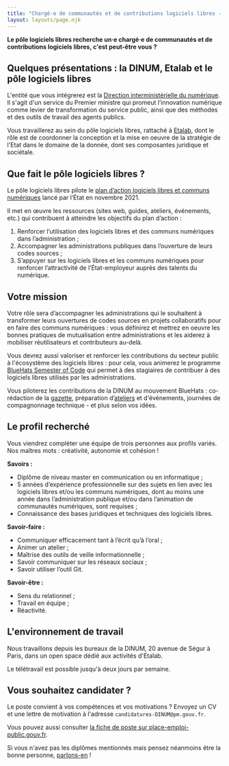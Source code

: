 ```yaml
---
title: "Chargé·e de communautés et de contributions logiciels libres - CDD 3 ans renouvelable H/F"
layout: layouts/page.njk
---
```


**Le pôle logiciels libres recherche un·e chargé·e de communautés et de contributions logiciels libres, c'est peut-être vous ?**

## Quelques présentations : la DINUM, Etalab et le pôle logiciels libres

L'entité que vous intégrerez est la [Direction interministérielle du numérique](https://www.numerique.gouv.fr/dinum/).  Il s'agit d'un service du Premier ministre qui promeut l’innovation numérique comme levier de transformation du service public, ainsi que des méthodes et des outils de travail des agents publics.

Vous travaillerez au sein du pôle logiciels libres, rattaché à [Etalab](https://www.etalab.gouv.fr/), dont le rôle est de coordonner la conception et la mise en oeuvre de la stratégie de l'Etat dans le domaine de la donnée, dont ses composantes juridique et sociétale.

## Que fait le pôle logiciels libres ?

Le pôle logiciels libres pilote le [plan d’action logiciels libres et communs numériques](/plan-action-logiciels-libres-et-communs-numeriques/) lancé par l’État en novembre 2021.

Il met en œuvre les ressources (sites web, guides, ateliers, événements, etc.) qui contribuent à atteindre les objectifs du plan d’action :

1. Renforcer l’utilisation des logiciels libres et des communs numériques dans l’administration ;
2. Accompagner les administrations publiques dans l’ouverture de leurs codes sources ;
3. S’appuyer sur les logiciels libres et les communs numériques pour renforcer l’attractivité de l’État-employeur auprès des talents du numérique.

## Votre mission

Votre rôle sera d’accompagner les administrations qui le souhaitent à transformer leurs ouvertures de codes sources en projets collaboratifs pour en faire des communs numériques : vous définirez et mettrez en oeuvre les bonnes pratiques de mutualisation entre administrations et les aiderez à mobiliser réutilisateurs et contributeurs au-delà.

Vous devrez aussi valoriser et renforcer les contributions du secteur public à l'écosystème des logiciels libres : pour cela, vous animerez le programme [BlueHats Semester of Code](/bluehats/bluehats-semester-of-code/) qui permet à des stagiaires de contribuer à des logiciels libres utilisés par les administrations.

Vous piloterez les contributions de la DINUM au mouvement BlueHats : co-rédaction de la [gazette](/gazette/), préparation d’[ateliers](/ateliers/) et d'événements, journées de compagnonnage technique - et plus selon vos idées.

## Le profil recherché

Vous viendrez compléter une équipe de trois personnes aux profils variés.  Nos maîtres mots : créativité, autonomie et cohésion !

**Savoirs :**

- Diplôme de niveau master en communication ou en informatique ;
- 5 années d’expérience professionnelle sur des sujets en lien avec les logiciels libres et/ou les communs numériques, dont au moins une année dans l’administration publique et/ou dans l’animation de communautés numériques, sont requises ;
- Connaissance des bases juridiques et techniques des logiciels libres.

**Savoir-faire :**

-  Communiquer efficacement tant à l’écrit qu’à l’oral ;
-  Animer un atelier ;
-  Maîtrise des outils de veille informationnelle ;
-  Savoir communiquer sur les réseaux sociaux ;
-  Savoir utiliser l’outil Git.

**Savoir-être :**

- Sens du relationnel ;
- Travail en équipe ;
- Réactivité.

## L'environnement de travail 

Nous travaillons depuis les bureaux de la DINUM, 20 avenue de Ségur à Paris, dans un open space dédié aux activités d'Etalab.

Le télétravail est possible jusqu'à deux jours par semaine. 

## Vous souhaitez candidater ?

Le poste convient à vos compétences et vos motivations ?  Envoyez un CV et une lettre de motivation à l'adresse `candidatures-DINUM@pm.gouv.fr`.

Vous pouvez aussi consulter [la fiche de poste sur place-emploi-public.gouv.fr](https://place-emploi-public.gouv.fr/offre-emploi/charge-e-de-communautes-et-de-contributions-logiciels-libres-cdd-3-ans-renouvelable-hf-reference-2021-776390/).

Si vous n'avez pas les diplômes mentionnés mais pensez néanmoins être la bonne personne, [parlons-en](mailto:logiciels-libres@data.gouv.fr) !
